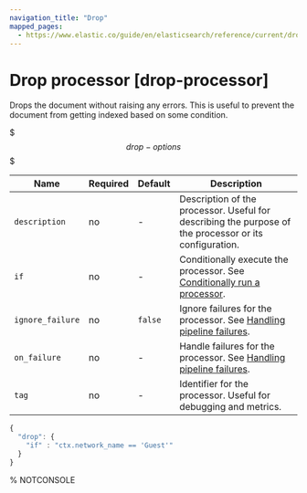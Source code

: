 ```yaml
---
navigation_title: "Drop"
mapped_pages:
  - https://www.elastic.co/guide/en/elasticsearch/reference/current/drop-processor.html
---
```


# Drop processor [drop-processor]


Drops the document without raising any errors. This is useful to prevent the document from getting indexed based on some condition.

$$$drop-options$$$

| Name | Required | Default | Description |
| --- | --- | --- | --- |
| `description` | no | - | Description of the processor. Useful for describing the purpose of the processor or its configuration. |
| `if` | no | - | Conditionally execute the processor. See [Conditionally run a processor](docs-content://manage-data/ingest/transform-enrich/ingest-pipelines.md#conditionally-run-processor). |
| `ignore_failure` | no | `false` | Ignore failures for the processor. See [Handling pipeline failures](docs-content://manage-data/ingest/transform-enrich/ingest-pipelines.md#handling-pipeline-failures). |
| `on_failure` | no | - | Handle failures for the processor. See [Handling pipeline failures](docs-content://manage-data/ingest/transform-enrich/ingest-pipelines.md#handling-pipeline-failures). |
| `tag` | no | - | Identifier for the processor. Useful for debugging and metrics. |

```js
{
  "drop": {
    "if" : "ctx.network_name == 'Guest'"
  }
}
```
%  NOTCONSOLE

